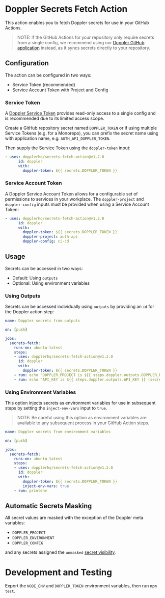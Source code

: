 # Doppler Secrets Fetch Action

This action enables you to fetch Doppler secrets for use in your GitHub Actions.

> NOTE: If the GitHub Actions for your repository only require secrets from a single config, we recommend using our [Doppler GitHub application](https://github.com/apps/doppler-secrets-manager/) instead, as it syncs secrets directly to your repository.

## Configuration

The action can be configured in two ways:

* Service Token (recommended)
* Service Account Token with Project and Config

### Service Token

A [Doppler Service Token](https://docs.doppler.com/docs/service-tokens) provides read-only access to a single config and is recommended due to its limited access scope.

Create a GitHub repository secret named `DOPPLER_TOKEN` or if using multiple Service Tokens (e.g. for a Monorepo), you can prefix the secret name using with application name, e.g. `AUTH_API_DOPPLER_TOKEN`.

Then supply the Service Token using the `doppler-token` input:

```yaml
- uses: dopplerhq/secrets-fetch-action@v1.2.0
      id: doppler
      with:
        doppler-token: ${{ secrets.DOPPLER_TOKEN }}
```

### Service Account Token

A Doppler Service Account Token allows for a configurable set of permissions to services in your workplace. The `doppler-project` and `doppler-config` inputs must be provided when using a Service Account Token:

```yaml
- uses: dopplerhq/secrets-fetch-action@v1.2.0
      id: doppler
      with:
        doppler-token: ${{ secrets.DOPPLER_TOKEN }}
        doppler-project: auth-api
        doppler-config: ci-cd
```

## Usage

Secrets can be accessed in two ways:

- Default: Using `outputs`
- Optional: Using environment variables

### Using Outputs

Secrets can be accessed individually using `outputs` by providing an `id` for the Doppler action step:

```yaml
name: Doppler secrets from outputs

on: [push]

jobs:
  secrets-fetch:
    runs-on: ubuntu-latest
    steps:
    - uses: dopplerhq/secrets-fetch-action@v1.2.0
      id: doppler
      with:
        doppler-token: ${{ secrets.DOPPLER_TOKEN }}
    - run: echo "DOPPLER_PROJECT is ${{ steps.doppler.outputs.DOPPLER_PROJECT }} (Doppler meta environment variables are unmasked)"
    - run: echo "API_KEY is ${{ steps.doppler.outputs.API_KEY }} (secret masked output)"
```

### Using Environment Variables

This option injects secrets as environment variables for use in subsequent steps by setting the `inject-env-vars` input to `true`.

> NOTE: Be careful using this option as environment variables are available to any subsequent process in your GitHub Action steps.

```yaml
name: Doppler secrets from environment variables

on: [push]

jobs:
  secrets-fetch:
    runs-on: ubuntu-latest
    steps:
    - uses: dopplerhq/secrets-fetch-action@v1.2.0
      id: doppler
      with:
        doppler-token: ${{ secrets.DOPPLER_TOKEN }}
        inject-env-vars: true
    - run: printenv
```

## Automatic Secrets Masking

All secret values are masked with the exception of the Doppler meta variables:

- `DOPPLER_PROJECT`
- `DOPPLER_ENVIRONMENT`
- `DOPPLER_CONFIG`

and any secrets assigned the `unmasked` [secret visibility](https://docs.doppler.com/docs/secret-visibility).

# Development and Testing

Export the `NODE_ENV` and `DOPPLER_TOKEN` environment variables, then run `npm test`.
